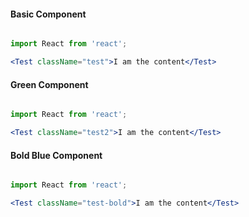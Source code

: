 #### Basic Component
```jsx

import React from 'react';

<Test className="test">I am the content</Test>

```

#### Green Component
```jsx

import React from 'react';

<Test className="test2">I am the content</Test>

```

#### Bold Blue Component
```jsx

import React from 'react';

<Test className="test-bold">I am the content</Test>

```
